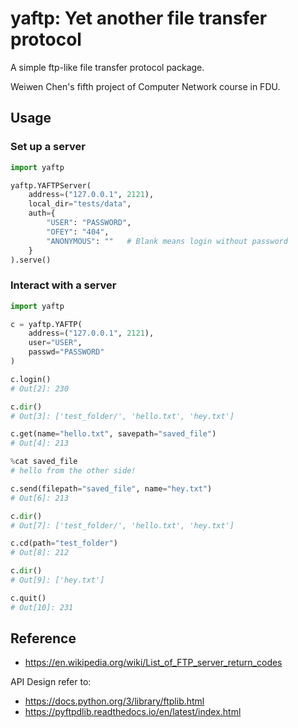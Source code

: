# yaftp: Yet another file transfer protocol
A simple ftp-like file transfer protocol package.

Weiwen Chen's fifth project of Computer Network course in FDU.

## Usage

### Set up a server
```python
import yaftp

yaftp.YAFTPServer(
    address=("127.0.0.1", 2121),
    local_dir="tests/data",
    auth={
        "USER": "PASSWORD",
        "OFEY": "404",
        "ANONYMOUS": ""   # Blank means login without password
    }
).serve()
```

### Interact with a server
```python
import yaftp

c = yaftp.YAFTP(
    address=("127.0.0.1", 2121),
    user="USER",
    passwd="PASSWORD"
)

c.login()
# Out[2]: 230

c.dir()
# Out[3]: ['test_folder/', 'hello.txt', 'hey.txt']

c.get(name="hello.txt", savepath="saved_file")
# Out[4]: 213

%cat saved_file
# hello from the other side!

c.send(filepath="saved_file", name="hey.txt")
# Out[6]: 213

c.dir()
# Out[7]: ['test_folder/', 'hello.txt', 'hey.txt']

c.cd(path="test_folder")
# Out[8]: 212

c.dir()
# Out[9]: ['hey.txt']

c.quit()
# Out[10]: 231
```

## Reference
- https://en.wikipedia.org/wiki/List_of_FTP_server_return_codes

API Design refer to:
- https://docs.python.org/3/library/ftplib.html
- https://pyftpdlib.readthedocs.io/en/latest/index.html